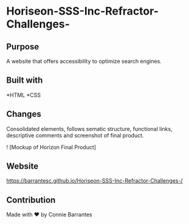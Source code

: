 # Horiseon-SSS-Inc-Refractor-Challenges-

## Purpose
A website that offers accessibility to optimize search engines.

## Built with
*HTML
*CSS

## Changes
Consolidated elements, follows sematic structure, functional links, descriptive comments and screenshot of final product. 

! [Mockup of Horizon Final Product] 

## Website
https://barrantesc.github.io/Horiseon-SSS-Inc-Refractor-Challenges-/

## Contribution
Made with ❤️ by Connie Barrantes